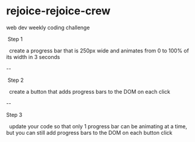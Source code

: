 # rejoice-rejoice-crew
web dev weekly coding challenge


 Step 1 

  create a progress bar that is 250px wide and animates from 0 to 100% 
  of its width in 3 seconds

--

 Step 2 

  create a button that adds progress bars to the DOM on each click

--

Step 3

  update your code so that only 1 progress bar can be animating at a time, 
  but you can still add progress bars to the DOM on each button click